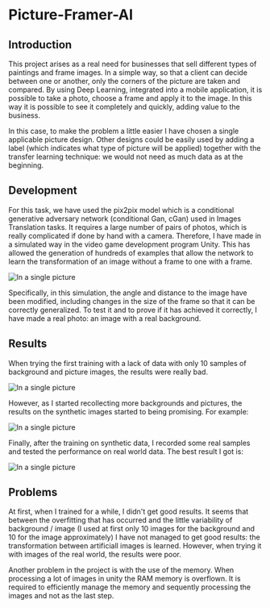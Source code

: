 # Picture-Framer-AI

## Introduction
This project arises as a real need for businesses that sell different types of paintings and frame images. In a simple way, so that a client can decide between one or another, only the corners of the picture are taken and compared.
By using Deep Learning, integrated into a mobile application, it is possible to take a photo, choose a frame and apply it to the image. In this way it is possible to see it completely and quickly, adding value to the business.

In this case, to make the problem a little easier I have chosen a single applicable picture design. Other designs could be easily used by adding a label (which indicates what type of picture will be applied) together with the transfer learning technique: we would not need as much data as at the beginning.


## Development
For this task, we have used the pix2pix model which is a conditional generative adversary network (conditional Gan, cGan) used in Images Translation tasks. It requires a large number of pairs of photos, which is really complicated if done by hand with a camera. Therefore, I have made in a simulated way in the video game development program Unity. This has allowed the generation of hundreds of examples that allow the network to learn the transformation of an image without a frame to one with a frame.

![In a single picture](https://raw.githubusercontent.com/danielallhoff/Picture-Framer-AI/master/raw_images/synthetic_transformation.PNG)


Specifically, in this simulation, the angle and distance to the image have been modified, including changes in the size of the frame so that it can be correctly generalized. To test it and to prove if it has achieved it correctly, I have made a real photo: an image with a real background.


## Results

When trying the first training with a lack of data with only 10 samples of background and picture images, the results were really bad.

![In a single picture](https://raw.githubusercontent.com/danielallhoff/Picture-Framer-AI/master/raw_images/first_results/0.png)

However, as I started recollecting more backgrounds and pictures, the results on the synthetic images started to being promising. For example:

![In a single picture](https://raw.githubusercontent.com/danielallhoff/Picture-Framer-AI/master/raw_images/synthetic_test_transformation.jpg)

Finally, after the training on synthetic data, I recorded some real samples and tested the performance on real world data. The best result I got is:

![In a single picture](https://raw.githubusercontent.com/danielallhoff/Picture-Framer-AI/master/raw_images/real_test_transformation.PNG)



## Problems
At first, when I trained for a while, I didn't get good results. It seems that between the overfitting that has occurred and the little variability of background / image (I used at first only 10 images for the background and 10 for the image approximately) I have not managed to get good results: the transformation between artificiall images is learned. However, when trying it with images of the real world, the results were poor.

Another problem in the project is with the use of the memory. When processing a lot of images in unity the RAM memory is overflown. It is required to efficiently manage the memory and sequently processing the images and not as the last step.



